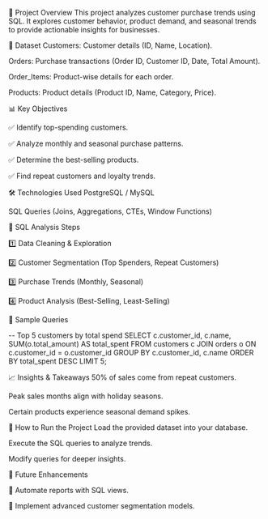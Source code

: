 📌 Project Overview
This project analyzes customer purchase trends using SQL. It explores customer behavior, product demand, and seasonal trends to provide actionable insights for businesses.

📂 Dataset
Customers: Customer details (ID, Name, Location).

Orders: Purchase transactions (Order ID, Customer ID, Date, Total Amount).

Order_Items: Product-wise details for each order.

Products: Product details (Product ID, Name, Category, Price).

📊 Key Objectives

✅ Identify top-spending customers.

✅ Analyze monthly and seasonal purchase patterns.

✅ Determine the best-selling products.

✅ Find repeat customers and loyalty trends.


🛠️ Technologies Used
PostgreSQL / MySQL


SQL Queries (Joins, Aggregations, CTEs, Window Functions)


📌 SQL Analysis Steps

1️⃣ Data Cleaning & Exploration

2️⃣ Customer Segmentation (Top Spenders, Repeat Customers)

3️⃣ Purchase Trends (Monthly, Seasonal)

4️⃣ Product Analysis (Best-Selling, Least-Selling)


📜 Sample Queries

-- Top 5 customers by total spend
SELECT c.customer_id, c.name, SUM(o.total_amount) AS total_spent
FROM customers c
JOIN orders o ON c.customer_id = o.customer_id
GROUP BY c.customer_id, c.name
ORDER BY total_spent DESC
LIMIT 5;


📈 Insights & Takeaways
50% of sales come from repeat customers.

Peak sales months align with holiday seasons.

Certain products experience seasonal demand spikes.


🔗 How to Run the Project
Load the provided dataset into your database.

Execute the SQL queries to analyze trends.

Modify queries for deeper insights.


📌 Future Enhancements

🚀 Automate reports with SQL views.

🚀 Implement advanced customer segmentation models.

